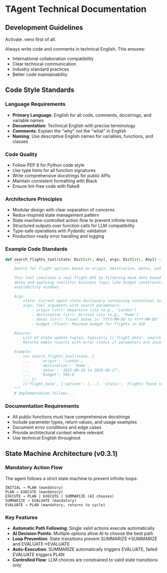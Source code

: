 # TAgent Technical Documentation

## Development Guidelines

Activate .venv first of all.

Always write code and comments in technical English. This ensures:
- International collaboration compatibility
- Clear technical communication
- Industry standard practices
- Better code maintainability

## Code Style Standards

### Language Requirements
- **Primary Language**: English for all code, comments, docstrings, and variable names
- **Documentation**: Technical English with precise terminology
- **Comments**: Explain the "why" not the "what" in English
- **Naming**: Use descriptive English names for variables, functions, and classes

### Code Quality
- Follow PEP 8 for Python code style
- Use type hints for all function signatures
- Write comprehensive docstrings for public APIs
- Maintain consistent formatting with Black
- Ensure lint-free code with flake8

### Architecture Principles
- Modular design with clear separation of concerns
- Redux-inspired state management pattern
- State machine-controlled action flow to prevent infinite loops
- Structured outputs over function calls for LLM compatibility
- Type-safe operations with Pydantic validation
- Production-ready error handling and logging

### Example Code Standards

```python
def search_flights_tool(state: Dict[str, Any], args: Dict[str, Any]) -> Optional[List[Tuple[str, Any]]]:
    """
    Search for flight options based on origin, destination, dates, and budget.
    
    This tool simulates a real flight API by filtering mock data based on exact 
    dates and applying realistic business logic like budget constraints and 
    availability windows.
    
    Args:
        state: Current agent state dictionary containing contextual information
        args: Tool arguments with search parameters:
            - origin (str): Departure city (e.g., 'London')
            - destination (str): Arrival city (e.g., 'Rome') 
            - dates (str): Travel dates in 'YYYY-MM-DD to YYYY-MM-DD' format
            - budget (float): Maximum budget for flights in USD
            
    Returns:
        List of state update tuples, typically [('flight_data', search_results)]
        Returns empty results with error status if parameters are invalid
        
    Example:
        >>> search_flights_tool(state, {
        ...     'origin': 'London', 
        ...     'destination': 'Rome',
        ...     'dates': '2025-09-10 to 2025-09-17', 
        ...     'budget': 500.0
        ... })
        [('flight_data', {'options': [...], 'status': 'Flights found successfully.'})]
    """
    # Implementation follows...
```

### Documentation Requirements
- All public functions must have comprehensive docstrings
- Include parameter types, return values, and usage examples
- Document error conditions and edge cases
- Provide architectural context where relevant
- Use technical English throughout

## State Machine Architecture (v0.3.1)

### Mandatory Action Flow
The agent follows a strict state machine to prevent infinite loops:

```
INITIAL → PLAN (mandatory)
PLAN → EXECUTE (mandatory) 
EXECUTE → PLAN | EXECUTE | SUMMARIZE (AI chooses)
SUMMARIZE → EVALUATE (mandatory)
EVALUATE → PLAN (mandatory, returns to cycle)
```

### Key Features
- **Automatic Path Following**: Single valid actions execute automatically
- **AI Decision Points**: Multiple options allow AI to choose the best path
- **Loop Prevention**: State transitions prevent SUMMARIZE→SUMMARIZE and EVALUATE→EVALUATE
- **Auto-Execution**: SUMMARIZE automatically triggers EVALUATE, failed EVALUATE triggers PLAN
- **Controlled Flow**: LLM choices are constrained to valid state transitions only